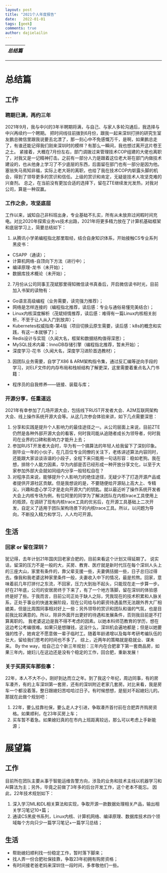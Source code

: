 ```yaml
---
layout: post
title: "2021个人年度报告"
date:   2022-01-01
tags: [geek]
comments: true
author: dajielailin
---
```

|*总结篇*|
|:---:|
---
# 总结篇
## 工作
### 聘期已满，再约三年
2021年9月，我与中兴的3年半聘期将满，与自己、与家人多轮沟通后，我选择与中兴再续约一个聘期。
把时间线往前拨到6月份，跟我一起来深圳打拼的研究生室友鹏总微信里跟我说要去北漂了，那一刻心中不免感慨万千，是啊，如果鹏总走了，有谁还能记得我们刚来深圳时的模样？有那么一瞬间，我也想过离开这片卷王之土。
紧接着，大概在7月份左右，部门调拨过来管理技术COP组建的大佬也离职了，对我又是一记精神打击。之前有一部分人力是跟着这位老大哥在部门内做技术建设的，也从他身上学习了不少底层的东西，后面留在部门也有一部分是因为他。塞翁失马焉知非福，实际上老大哥的离职，也给了我在技术COP内崭露头脚的机会，得到了领导更多的赏识和信任。上级的赏识和肯定，无疑是技术人攻坚克难的兴奋剂。
总之，在当前没有更加合适的选择下，留在ZTE继续发光发热，对我对公司，算是一种双赢。

### 工作之余，攻坚底层
工作以来，诚知自己非科班出身，专业基础不扎实，所有从未放弃过闲暇时间充电。对比2020年探索业务vs技术出路，2021年将更多精力放在了计算机基础框架和底层学习上，简要总结如下：
1. 从腾讯小学弟编程指北那里取经，结合自身知识体系，开始接触CS专业系列黑皮书：
- CSAPP（通读）；
- 计算机网络-自顶向下方法（进行中）；
- 编译原理-龙书（未开始）；
- 数据库技术概论（未开始）；
2. 7月份从公司同事王茂斌那里得知微信读书真香后，开启微信读书时光，目前加入书架的读物有：
- Go语言高级编程（业务需要，读完强力推荐）；
- 网络是怎样连接的（编程指北推荐，读后感：专业与通俗易懂完美结合）；
- Linux内核深度解析（茂斌倾情推荐，读后感：难得有一篇Linux内核相关剖析，不至于让人从入门到放弃）；
- Kubernetes权威指南-第4版（项目切换云原生需要，读后感：k8s的概念和实践，有这一本就够了）；
- Redis设计与实现（久闻大名，框架和数据结构值得深思）；
- MySQL技术内幕：InnoDB存储引擎（编程指北推荐，暂未开始）；
- 深度学习-花书（久闻大名，深度学习进阶首选教材）；
3. 因团队业务需要，自学了X86 & ARM架构指令集，通过反汇编等逆向手段的学习，对ELF文件的内存布局和栈帧结构了解更深，这里需要着重点名入门书籍：
- 程序员的自我修养——链接、装载与库；

### 开源分享，任重道远
2021年有幸参加了几场开源大会，包括线下RUST开发者大会、A2M互联网架构大会、线上操作系统开源大会等。从这几次参会体验来讲，如下几点需要深思：
1. 分享和实践是提升个人影响力的最佳途径之一。从公司层面上来说，目前ZTE仍然是各种外部开源大会的看客，何时我司能从追随者成长为领导者，何时我司在业界的口碑和影响力才能升上去；
2. 参加RUST开发者大会时，华为有一个搞算法的年轻人给我留下了深刻印象。刚毕业一年的小伙子，在几百位专业同僚的关注下，老练讲述算法内容同时，还能跟大家谈谈诙谐的小段子，全程下来只能用一句话形容：稳如老狗。我在想，排除个人能力因素，华为内部是否已经形成一种开放分享文化，以至于大家参加外部大会就如同组内分享一般轻松自在？
3. 对程序员来说，能够提升个人影响力的绝佳途径，无疑少不了打造开源产品或者提供开源社区贡献。但是我想说的是，不要随便给开源贴上高大上、专精尖，兴趣和虚心学习才是走向开源大门的钥匙。就以最近听了操作系统开发者大会上内核专场为例，有位阿里的同学为了解决团队在内核trace工具使用上的瓶颈，在调研了现有内核trace工具的优劣后，在开源工具基础上二次开发，自定义了适用于团队架构场景下的内核trace工具。所以，以问题为导向，不断投入精力和学习，人人均可开源。

## 生活
### 回家 or 留在深圳？
犹记得，去年计划21年国庆回老家合肥的，目前来看这个计划又得延期了。
说实话，留深的压力不是一般的大，买房、教育、医疗就是新时代压在每个深圳人头上的三座大山，家里有条件的，靠父辈支援一些，夫妻俩拮据一些，日子总归过得去。像我和我老婆这种家里条件一般，夫妻收入中下的情况，最是煎熬。回家，意味着前几年打拼付之东流，不回家，压力大到抬不起头，只能现在走一步算一步。
好在21年底，公司的安居房终于下来了，有了一个地方落脚，留在深圳的体验感终是好了些。于我而言，目前公司正处于缺人之际，凭我现在的技术积累和人脉关系，正处于事业的快速发展阶段，现在公司给与的薪资待遇虽然无法跟外界大厂相媲美，但是比周围同事相对好上一些；另外领导的赏识和团队和谐的气氛，也是目前我比较满意的。所以，除非外面开出更好的待遇和发展条件，否则我目前是不打算离职的。
我老婆这边是我不得不考虑的因素。以她本科师范教育的学历，想在这边考公考编很难。如果只是想赚钱，这没什么，深圳机会遍地都是；但是以她要强的性子，她肯定不愿意做一辈子临时工。随着年龄递增以及每年考研考编队伍的壮大，留给我们思考的时间也不多了。
综上，近两年的策略就是稳就业、谋未来。
By the way，给自己立个新三年规划：三年内在合肥拿下第一套商品房，如果三年内，媳妇儿在这边还是没有个稳定的工作，回合肥，重新发展！

### 关于买房买车那些事：
22年，本人不大不小，刚好到达而立之年。到了我这个年纪，周边同事，有的房车凑齐，有的上车深圳第一套房，还有的深圳附近老家几套房。对比来看，我是房车一个都没着落，整日跟媳妇苦哈哈过日子。有时候想想，是挺对不起媳妇儿的。
那就在此做个规划吧：
1. 22年，要么挂靠社保，要么走人才引进，争取凑齐首付前在合肥弄齐购房资格。如果顺利，在23年买房上车；
2. 买车暂不着急。如果媳妇真的在市内上班距离较远，那么可以考虑上手新能源；

# 展望篇
## 工作
目前所在团队主要从事于智能运维告警方向，涉及的业务和技术主线以机器学习和AI算法为主；另外，毕竟之前做了3年多的后台开发工作，这个老本不能忘。
因此，22年技术规划如下：
1. 深入学习ML和DL相关算法和实现，争取开源一款数据处理相关产品，输出相关学习笔记10+篇；
2. 通读CS黑皮书系列，Linux内核、计算机网络、编译原理、数据库技术四个领域每个方向只少一篇学习笔记+一篇学习总结；

## 生活
- 帮助媳妇顺利找一份稳定工作，暂时落下脚来；
- 找人弄一份合肥社保挂靠，争取23年初拥有购房资格；
- 有时间接老爸老妈来深圳住一段时间，多孝敬他们一些。
